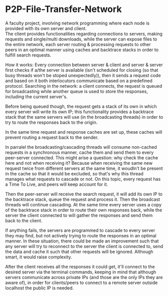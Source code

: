# P2P-File-Transfer-Network

A faculty project, involving network programming where each node is provided with its own server and client. <br>
The client provides functionalities regarding connections to servers, making requests and single/multi downloads, while the server can expose files to the entire network, each server routing & processing requests to other peers in an optimal manner using caches and backtrace stacks in order to fulfill search requests.

How it works: Every connection between server & client and server & server first checks if a/the server is available (isn't scheduled for closing (so that busy threads won't be stoped unexpectedly)), then it sends a request code and based on it both interlocutors communicate based on a predefined protocol.
Searching in the network: a client connects, the request is queued for broadcasting while another queue is used to store the responses, including the current server's. 

Before being queued though, the request gets a stack of its own in which every server will write its own IP; this functionality provides a backtrace stack that the same servers will use (in the broadcasting threads) in order to try to route the responses back to the origin. 

In the same time request and response caches are set up, these caches will prevent routing a request back to the sender.

In parralel the broadcasting/cascading threads will consume non-cached requests in a synchronous manner, cache them and send them to every peer-server connected. This might arise a question: why check the cache here and not when receiving it? Because when receiving the same new request twice from different servers at the same time, it woudln't be present in the cache so that it would be excluded, so that's why this thread manages what requests to cascade or not. On this topic, every request has a Time To Live, and peers will keep account for it.

Then the peer-server will receive the search request, it will add its own IP to the backtrace stack, queue the request and process it. Then the broadcast threads will continue cascading. At the same time every server uses a copy of the backtrace stack in order to route their own responses back, while the server the client connected to will gather the responses and send them back to the client.

If anything fails, the servers are programmed to cascade to every server they may find, but not actively trying to route the responses in an optimal manner. In these situation, there could be made an improvement such that any server will try to reconnect to the server the client is connected to, send the data and cache it such that other requests will be ignored. Although smart, it would raise complexity.

After the client receives all the responses it could get, it'll connect to the desired server via the terminal commands, keeping in mind that although servers communicate across private IPs (and those are the only IPs they are aware of), in order for clients/peers to connect to a remote server outside localhost the public IP is needed.
